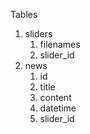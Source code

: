 Tables
1. sliders
   1. filenames
   2. slider_id
2. news
   1. id
   2. title
   3. content
   4. datetime
   5. slider_id
